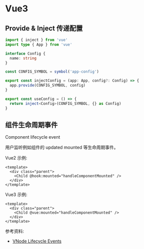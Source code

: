 # Vue3

## Provide & Inject 传递配置

```ts
import { inject } from 'vue'
import type { App } from 'vue'

interface Config {
  name: string
}

const CONFIG_SYMBOL = symbol('app-config')

export const injectConfig = (app: App, config?: Config) => {
  app.provide(CONFIG_SYMBOL, config)
}

export const useConfig = () => {
  return inject<Config>(CONFIG_SYMBOL, {} as Config)
}
```

## 组件生命周期事件

Component lifecycle event

用户监听例如组件的 updated mounted 等生命周期事件。

Vue2 示例:

```vue
<template>
  <div class="parent">
    <Child @hook:mounted="handleComponentMounted" />
  </div>
</template>
```

Vue3 示例:

```vue
<template>
  <div class="parent">
    <Child @vue:mounted="handleComponentMounted" />
  </div>
</template>
```

参考资料:

- [VNode Lifecycle Events](https://v3-migration.vuejs.org/breaking-changes/vnode-lifecycle-events.html)
